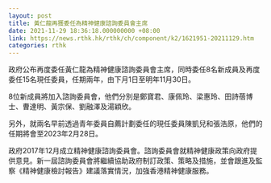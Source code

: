 ```yaml
---
layout: post
title: 黃仁龍再獲委任為精神健康諮詢委員會主席
date: 2021-11-29 18:36:18.000000000 +08:00
link: https://news.rthk.hk/rthk/ch/component/k2/1621951-20211129.htm
categories: rthk
---
```


政府公布再度委任黃仁龍為精神健康諮詢委員會主席，同時委任8名新成員及再度委任15名現任委員，任期兩年，由下月1日至明年11月30日。
 
8位新成員將加入諮詢委員會，他們分別是鄭寶君、康佩玲、梁惠玲、田詩蓓博士、曹達明、黃宗保、劉融澤及湯穎欣。
 
另外，就兩名早前透過青年委員自薦計劃委任的現任委員陳凱兒和張浩原，他們的任期將會至2023年2月28日。

政府2017年12月成立精神健康諮詢委員會。諮詢委員會就精神健康政策向政府提供意見。新一屆諮詢委員會將繼續協助政府制訂政策、策略及措施，並會跟進及監察《精神健康檢討報告》建議落實情況，加強香港精神健康服務。
